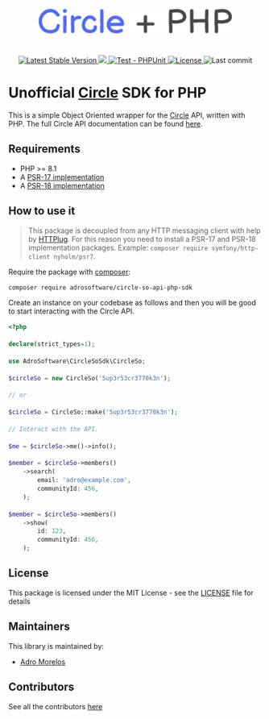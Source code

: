 <p align="center">
  <img style="padding: 25px" height="50" src="./art/circle-so-plus-php.png">
</p>

<p align="center">
  <a href="https://packagist.org/packages/adrosoftware/circle-so-api-php-sdk">
    <img alt="Latest Stable Version" src="https://poser.pugx.org/adrosoftware/circle-so-api-php-sdk/v/stable">
  </a>
  <a href="https://codecov.io/gh/adrosoftware/circle-so-api-php-sdk" > 
    <img src="https://codecov.io/gh/adrosoftware/circle-so-api-php-sdk/branch/main/graph/badge.svg?token=SI4NXOC1AX"/> 
  </a>
  <a href="https://github.com/adrosoftware/circle-so-api-php-sdk/actions/workflows/ci.yml">
    <img alt="Test - PHPUnit" src="https://github.com/adrosoftware/circle-so-api-php-sdk/actions/workflows/ci.yml/badge.svg">
  </a>
  <a href="https://github.com/adrosoftware/circle-so-api-php-sdk/blob/main/LICENSE">
    <img alt="License" src="https://img.shields.io/github/license/adrosoftware/circle-so-api-php-sdk">
  </a>
  <img alt="Last commit" src="https://img.shields.io/github/last-commit/adrosoftware/circle-so-api-php-sdk.svg">
</p>

# Unofficial [Circle](https://www.circle.so/) SDK for PHP

This is a simple Object Oriented wrapper for the [Circle](https://www.circle.so/) API, written with PHP. The full Circle API documentation can be found [here](https://api.circle.so).

## Requirements

* PHP >= 8.1
* A [PSR-17 implementation](https://packagist.org/providers/psr/http-factory-implementation)
* A [PSR-18 implementation](https://packagist.org/providers/psr/http-client-implementation)

## How to use it

> This package is decoupled from any HTTP messaging client with help by [HTTPlug](https://httplug.io). For this reason you need to install a PSR-17 and PSR-18 implementation packages. Example: `composer require symfony/http-client nyholm/psr7`.

Require the package with [composer](https://getcomposer.org/):

```bash
composer require adrosoftware/circle-so-api-php-sdk
```

Create an instance on your codebase as follows and then you will be good to start interacting with the Circle API.

```php
<?php

declare(strict_types=1);

use AdroSoftware\CircleSoSdk\CircleSo;

$circleSo = new CircleSo('5up3r53cr3770k3n');

// or

$circleSo = CircleSo::make('5up3r53cr3770k3n');

// Interact with the API.

$me = $circleSo->me()->info();

$member = $circleSo->members()
    ->search(
        email: 'adro@example.com',
        communityId: 456,
    );

$member = $circleSo->members()
    ->show(
        id: 123,
        communityId: 456,
    );
```

## License

This package is licensed under the MIT License - see the [LICENSE](https://github.com/adrosoftware/circle-so-api-php-sdk/blob/main/LICENSE) file for details

## Maintainers

This library is maintained by:
- [Adro Morelos](https://github.com/adrorocker)

## Contributors

See all the contributors [here](https://github.com/adrosoftware/circle-so-api-php-sdk/graphs/contributors)